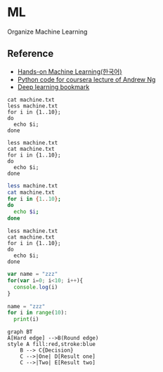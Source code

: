 # ML
Organize Machine Learning<br>
## Reference
* [Hands-on Machine Learning(한국어)](https://github.com/Hahnnz/Hands_on_ML-Kor)
* [Python code for coursera lecture of Andrew Ng](https://github.com/JWarmenhoven/Coursera-Machine-Learning)
* [Deep learning bookmark](https://github.com/bbongcol/deep-learning-bookmarks)
```console
cat machine.txt
less machine.txt
for i in {1..10};
do
  echo $i;
done
```
```shell
less machine.txt
cat machine.txt
for i in {1..10};
do
  echo $i;
done
```
```bash
less machine.txt
cat machine.txt
for i in {1..10};
do
  echo $i;
done
```
```
less machine.txt
cat machine.txt
for i in {1..10};
do
  echo $i;
done
```
```javascript
var name = "zzz"
for(var i=0; i<10; i++){
  console.log(i)
}
```
```python
name = "zzz"
for i in range(10):
  print(i)
```

```mermaid
graph BT
A[Hard edge] -->B(Round edge)
style A fill:red,stroke:blue
    B --> C{Decision}
    C -->|One| D[Result one]
    C -->|Two| E[Result two]
```
